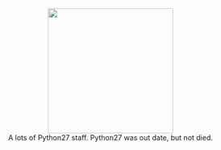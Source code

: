 <div align="center"><img src="https://i.imgur.com/hgUpPsU.jpg" width="248"/></div>
<div align="center">
A lots of Python27 staff. Python27 was out date, but not died.
</div>
